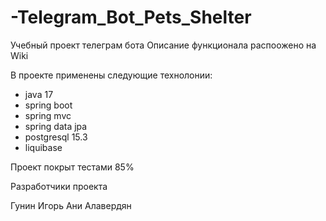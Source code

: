 # -Telegram_Bot_Pets_Shelter
Учебный проект телеграм бота
Описание функционала распоожено на Wiki


В проекте применены следующие технолонии:
- java 17
- spring boot
- spring mvc
- spring data jpa
- postgresql 15.3
- liquibase

Проект покрыт тестами 85%

Разработчики проекта

Гунин Игорь
Ани Алавердян
